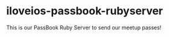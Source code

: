 iloveios-passbook-rubyserver
============================

This is our PassBook Ruby Server to send our meetup passes!